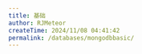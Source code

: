 ```yaml
---
title: 基础
author: RJMeteor
createTime: 2024/11/08 04:41:42
permalink: /databases/mongodbbasic/
---
```

